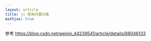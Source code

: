 ```yaml
---
layout: article
title: js 常用内置对象
mathjax: true
---
```



参考 https://blog.csdn.net/weixin_44239541/article/details/88046133



